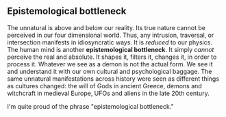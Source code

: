 ## Epistemological bottleneck

The unnatural is above and below our reality. Its true nature cannot be perceived in our four dimensional world. Thus, any intrusion, traversal, or intersection manifests in idiosyncratic ways. It is *reduced* to our physics. The human mind is another **epistemological bottleneck**. It simply *cannot* perceive the real and absolute. It shapes it, filters it, changes it, in order to process it. Whatever we see as a demon is not the actual form. We see it and understand it with our own cultural and psychological baggage. The same unnatural manifestations across history were seen as different things as cultures changed: the will of Gods in ancient Greece, demons and witchcraft in medieval Europe, UFOs and aliens in the late 20th century.

I'm quite proud of the phrase "epistemological bottleneck."